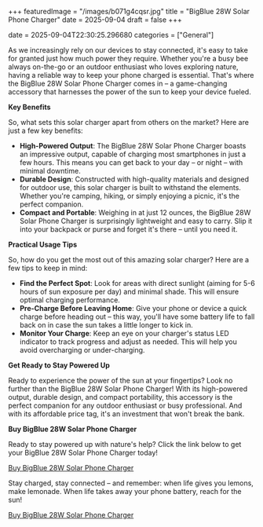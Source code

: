 +++
featuredImage = "/images/b071g4cqsr.jpg"
title = "BigBlue 28W Solar Phone Charger"
date = 2025-09-04
draft = false
+++

date = 2025-09-04T22:30:25.296680
categories = ["General"]

As we increasingly rely on our devices to stay connected, it's easy to take for granted just how much power they require. Whether you're a busy bee always on-the-go or an outdoor enthusiast who loves exploring nature, having a reliable way to keep your phone charged is essential. That's where the BigBlue 28W Solar Phone Charger comes in – a game-changing accessory that harnesses the power of the sun to keep your device fueled.

**Key Benefits**

So, what sets this solar charger apart from others on the market? Here are just a few key benefits:

* **High-Powered Output**: The BigBlue 28W Solar Phone Charger boasts an impressive output, capable of charging most smartphones in just a few hours. This means you can get back to your day – or night – with minimal downtime.
* **Durable Design**: Constructed with high-quality materials and designed for outdoor use, this solar charger is built to withstand the elements. Whether you're camping, hiking, or simply enjoying a picnic, it's the perfect companion.
* **Compact and Portable**: Weighing in at just 12 ounces, the BigBlue 28W Solar Phone Charger is surprisingly lightweight and easy to carry. Slip it into your backpack or purse and forget it's there – until you need it.

**Practical Usage Tips**

So, how do you get the most out of this amazing solar charger? Here are a few tips to keep in mind:

* **Find the Perfect Spot**: Look for areas with direct sunlight (aiming for 5-6 hours of sun exposure per day) and minimal shade. This will ensure optimal charging performance.
* **Pre-Charge Before Leaving Home**: Give your phone or device a quick charge before heading out – this way, you'll have some battery life to fall back on in case the sun takes a little longer to kick in.
* **Monitor Your Charge**: Keep an eye on your charger's status LED indicator to track progress and adjust as needed. This will help you avoid overcharging or under-charging.

**Get Ready to Stay Powered Up**

Ready to experience the power of the sun at your fingertips? Look no further than the BigBlue 28W Solar Phone Charger! With its high-powered output, durable design, and compact portability, this accessory is the perfect companion for any outdoor enthusiast or busy professional. And with its affordable price tag, it's an investment that won't break the bank.

**Buy BigBlue 28W Solar Phone Charger**

Ready to stay powered up with nature's help? Click the link below to get your BigBlue 28W Solar Phone Charger today!

[Buy BigBlue 28W Solar Phone Charger](https://www.amazon.com/dp/B071G4CQSR)

Stay charged, stay connected – and remember: when life gives you lemons, make lemonade. When life takes away your phone battery, reach for the sun!

[Buy BigBlue 28W Solar Phone Charger](https://www.amazon.com/dp/B071G4CQSR)

